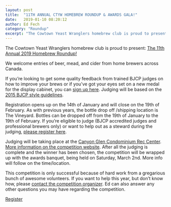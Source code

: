```yaml
---
layout: post
title:  "11TH ANNUAL CTYW HOMEBREW ROUNDUP & AWARDS GALA!"
date:   2019-01-10 08:20:12
author: Ed Fech
category: "Roundup"
excerpt: "The Cowtown Yeast Wranglers homebrew club is proud to present: The 11th Annual 2019 Homebrew Roundup!"
---
```


The Cowtown Yeast Wranglers homebrew club is proud to present: <a href='http://yeastwranglers.brewcompetition.com/' target='_blank'>The 11th Annual 2019 Homebrew Roundup!</a>

We welcome entries of beer, mead, and cider from home brewers across Canada.

If you’re looking to get some quality feedback from trained BJCP judges on how to improve your brews or if you’ve got your eyes set on a new medal for the display cabinet, you can <a href='http://yeastwranglers.brewcompetition.com/' target='_blank'>sign up here</a>. Judging will be based on the <a href='https://www.bjcp.org/stylecenter.php'>2015 BJCP style guidelines</a>.

Registration opens up on the 14th of January and will close on the 19th of February. As with previous years, the bottle drop off /shipping location is The Vineyard. Bottles can be dropped off from the 19th of January to the 19th of February. If you’re eligible to judge (BJCP accredited judges and professional brewers only) or want to help out as a steward during the judging, [please register here](https://yeastwranglers.brewcompetition.com/index.php?section=volunteers).

Judging will be taking place at the <a href='http://www.yeastwranglers.ca/monthly%20meetings/Getting-to-and-Parking-at-Canyon-Glen.html'>Canyon Glen Condominium Rec Center</a>. <a href='http://yeastwranglers.brewcompetition.com/' target='_blank'>More information on the competition website</a>.
After all the judging is complete and the winner has been chosen, the competition will be wrapped up with the awards banquet, being held on Saturday, March 2nd. More info will follow on the time/location.

This competition is only successful because of hard work from a gregarious bunch of awesome volunteers. If you want to help this year, but don’t know how, please <a href='mailto:Eduard.fech@gmail.com'>contact the competition organizer</a>. Ed can also answer any other questions you may have regarding the competition.

<a class='button' href='http://yeastwranglers.brewcompetition.com/' target='_blank'>Register</a>